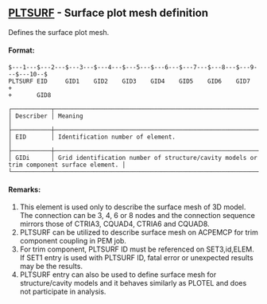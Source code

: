 ## [PLTSURF](https://nexus.hexagon.com/documentationcenter/bundle/MSC_Nastran_2022.4/page/Nastran_Combined_Book/qrg/bulkp/TOC.PLTSURF.xhtml) - Surface plot mesh definition

Defines the surface plot mesh.

#### Format:

```nastran
$---1---$---2---$---3---$---4---$---5---$---6---$---7---$---8---$---9---$---10--$
PLTSURF EID     GID1    GID2    GID3    GID4    GID5    GID6    GID7    +       
+       GID8                                                                    
```

```text
┌───────────┬──────────────────────────────────────────────────────────────────────────────────────────┐
│ Describer │ Meaning                                                                                  │
├───────────┼──────────────────────────────────────────────────────────────────────────────────────────┤
│ EID       │ Identification number of element.                                                        │
├───────────┼──────────────────────────────────────────────────────────────────────────────────────────┤
│ GIDi      │ Grid identification number of structure/cavity models or trim component surface element. │
└───────────┴──────────────────────────────────────────────────────────────────────────────────────────┘
```

#### Remarks:

1. This element is used only to describe the surface mesh of 3D model. The connection can be 3, 4, 6 or 8 nodes and the connection sequence mirrors those of CTRIA3, CQUAD4, CTRIA6 and CQUAD8.
2. PLTSURF can be utilized to describe surface mesh on ACPEMCP for trim component coupling in PEM job.
3. For trim component, PLTSURF ID must be referenced on SET3,id,ELEM. If SET1 entry is used with PLTSURF ID, fatal error or unexpected results may be the results.
4. PLTSURF entry can also be used to define surface mesh for structure/cavity models and it behaves similarly as PLOTEL and does not participate in analysis.
